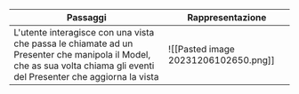 | Passaggi                                                                                                                                                               | Rappresentazione                     |
| ---------------------------------------------------------------------------------------------------------------------------------------------------------------------- | ------------------------------------ |
| L'utente interagisce con una vista che passa le chiamate ad un Presenter che manipola il Model, che as sua volta chiama gli eventi del Presenter che aggiorna la vista | ![[Pasted image 20231206102650.png]] |
